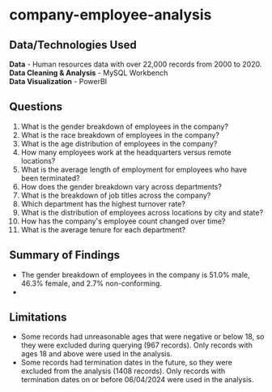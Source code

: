 # company-employee-analysis



## Data/Technologies Used
**Data** - Human resources data with over 22,000 records from 2000 to 2020.<br>
**Data Cleaning & Analysis** - MySQL Workbench<br>
**Data Visualization** - PowerBI<br>

## Questions
1) What is the gender breakdown of employees in the company?
2) What is the race breakdown of employees in the company?
3) What is the age distribution of employees in the company?
4) How many employees work at the headquarters versus remote locations?
5) What is the average length of employment for employees who have been terminated?
6) How does the gender breakdown vary across departments?
7) What is the breakdown of job titles across the company?
8) Which department has the highest turnover rate?
9) What is the distribution of employees across locations by city and state?
10) How has the company's employee count changed over time?
11) What is the average tenure for each department?

## Summary of Findings
* The gender breakdown of employees in the company is 51.0% male, 46.3% female, and 2.7% non-conforming.
* 

## Limitations
* Some records had unreasonable ages that were negative or below 18, so they were excluded during querying (967 records). Only records with ages 18 and above were used in the analysis.
* Some records had termination dates in the future, so they were excluded from the analysis (1408 records). Only records with termination dates on or before 06/04/2024 were used in the analysis.
